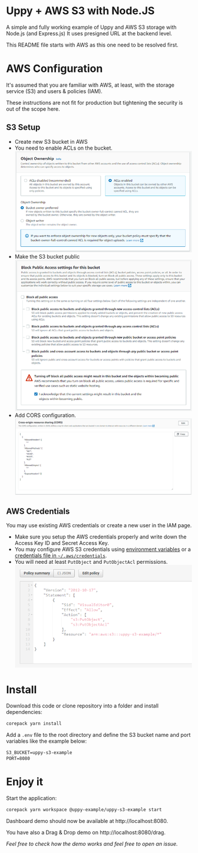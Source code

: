 # Uppy + AWS S3 with Node.JS

A simple and fully working example of Uppy and AWS S3 storage with Node.js (and Express.js) It uses presigned URL at the backend level.

This README file starts with AWS as this one need to be resolved first.

# AWS Configuration

It's assumed that you are familiar with AWS, at least, with the storage service (S3) and users & policies (IAM).

These instructions are not fit for production but tightening the security is out of the scope here.

## S3 Setup

- Create new S3 bucket in AWS
- You need to enable ACLs on the bucket.![](res/s3-acls.png)
- Make the S3 bucket public![](res/s3-public.png)
- Add CORS configuration.![](res/s3-cors.png)

## AWS Credentials

You may use existing AWS credentials or create a new user in the IAM page.

- Make sure you setup the AWS credentials properly and write down the Access Key ID and Secret Access Key.
- You may configure AWS S3 credentials using [environment variables](https://docs.aws.amazon.com/sdk-for-javascript/v3/developer-guide/loading-node-credentials-environment.html) or a [credentials file in `~/.aws/credentials`](https://docs.aws.amazon.com/sdk-for-javascript/v3/developer-guide/setting-credentials-node.html).
- You will need at least `PutObject` and `PutObjectAcl` permissions.![](res/s3-iam.png)

# Install

Download this code or clone repository into a folder and install dependencies:

```bash
corepack yarn install
```

Add a `.env` file to the root directory and define the S3 bucket name and port variables like the example below:

```
S3_BUCKET=uppy-s3-example
PORT=8080
```

# Enjoy it

Start the application:

```bash
corepack yarn workspace @uppy-example/uppy-s3-example start
```

Dashboard demo should now be available at http://localhost:8080.

You have also a Drag & Drop demo on http://localhost:8080/drag.

*Feel free to check how the demo works and feel free to open an issue.*
